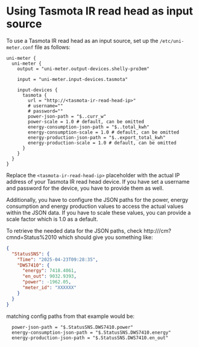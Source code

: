 # Using Tasmota IR read head as input source

To use a Tasmota IR read head as an input source, set up the `/etc/uni-meter.conf` file as follows:

```hocon
uni-meter {
  uni-meter {
    output = "uni-meter.output-devices.shelly-pro3em"

    input = "uni-meter.input-devices.tasmota"

    input-devices {
      tasmota {
        url = "http://<tasmota-ir-read-head-ip>"
        # username=""
        # password=""
        power-json-path = "$..curr_w"
        power-scale = 1.0 # default, can be omitted
        energy-consumption-json-path = "$..total_kwh"
        energy-consumption-scale = 1.0 # default, can be omitted
        energy-production-json-path = "$..export_total_kwh"
        energy-production-scale = 1.0 # default, can be omitted
      }
    }
  }
}
```

Replace the `<tasmota-ir-read-head-ip>` placeholder with the actual IP address of your Tasmota IR read head device.
If you have set a username and password for the device, you have to provide them as well.

Additionally, you have to configure the JSON paths for the power, energy consumption and energy production values to
access the actual values within the JSON data. If you have to scale these values, you can provide a scale factor which
is 1.0 as a default.

To retrieve the needed data for the JSON paths, check
http://<tasmota-ir-read-head-ip>/cm?cmnd=Status%2010 which should give you
something like:

```json
{
  "StatusSNS": {
    "Time": "2025-04-23T09:28:35",
    "DWS7410": {
      "energy": 7418.4061,
      "en_out": 9032.9393,
      "power": -1962.05,
      "meter_id": "XXXXXX"
    }
  }
}
```

matching config paths from that example would be:
```hocon
  power-json-path = "$.StatusSNS.DWS7410.power"
  energy-consumption-json-path = "$.StatusSNS.DWS7410.energy"
  energy-production-json-path = "$.StatusSNS.DWS7410.en_out"
```

